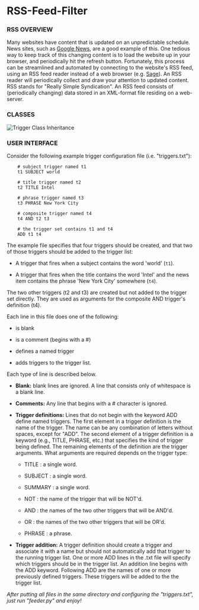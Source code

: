# RSS-Feed-Filter
### RSS OVERVIEW
Many websites have content that is updated on an unpredictable schedule. News sites, such as [Google News](http://news.google.com/), are a good example of this. One tedious way to keep track of this changing content is to load the website up in your browser, and periodically hit the refresh button. Fortunately, this process can be streamlined and automated by connecting to the website's RSS feed, using an RSS feed reader instead of a web browser (e.g. [Sage](https://addons.mozilla.org/en-US/firefox/addon/sage/)). An RSS reader will periodically collect and draw your attention to updated content. RSS stands for "Really Simple Syndication". An RSS feed consists of (periodically changing) data stored in an XML-format file residing on a web-server.

### CLASSES
![Trigger Class Inheritance](http://res.cloudinary.com/dijvrdblg/image/upload/v1474087411/cesitli/files_ps06_files_trigger_inheritance_large.png)

### USER INTERFACE
Consider the following example trigger configuration file (i.e. "triggers.txt"):

        # subject trigger named t1
        t1 SUBJECT world

        # title trigger named t2
        t2 TITLE Intel

        # phrase trigger named t3
        t3 PHRASE New York City

        # composite trigger named t4
        t4 AND t2 t3

        # the trigger set contains t1 and t4
        ADD t1 t4
The example file specifies that four triggers should be created, and that two of those triggers should be added to the trigger list:

- A trigger that fires when a subject contains the word 'world' (`t1`).

- A trigger that fires when the title contains the word 'Intel' and the news item contains the phrase 'New York City' somewhere (`t4`).

The two other triggers (t2 and t3) are created but not added to the trigger set directly. They are used as arguments for the composite AND trigger's definition (t4).

Each line in this file does one of the following:

- is blank

- is a comment (begins with a #)

- defines a named trigger

- adds triggers to the trigger list.

Each type of line is described below.

- **Blank:** blank lines are ignored. A line that consists only of whitespace is a blank line.

- **Comments:** Any line that begins with a # character is ignored.

- **Trigger definitions:** Lines that do not begin with the keyword ADD define named triggers. The first element in a trigger definition is the name of the trigger. The name can be any combination of letters without spaces, except for "ADD". The second element of a trigger definition is a keyword (e.g., TITLE, PHRASE, etc.) that specifies the kind of trigger being defined. The remaining elements of the definition are the trigger arguments. What arguments are required depends on the trigger type:

  - TITLE : a single word.

  - SUBJECT : a single word.

  - SUMMARY : a single word.

  - NOT : the name of the trigger that will be NOT'd.

  - AND : the names of the two other triggers that will be AND'd.

  - OR : the names of the two other triggers that will be OR'd.

  - PHRASE : a phrase.

- **Trigger addition:** A trigger definition should create a trigger and associate it with a name but should not automatically add that trigger to the running trigger list. One or more ADD lines in the .txt file will specify which triggers should be in the trigger list. An addition line begins with the ADD keyword. Following ADD are the names of one or more previously defined triggers. These triggers will be added to the the trigger list.  

*After putting all files in the same directory and configuring the "triggers.txt", just run "feeder.py" and enjoy!*
